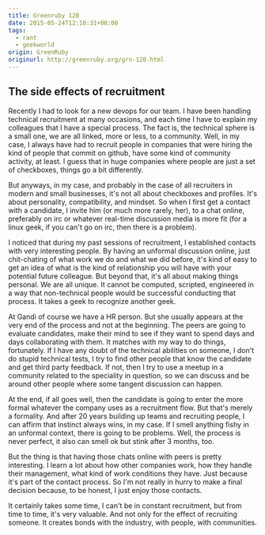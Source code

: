 ```yaml
---
title: Greenruby 120
date: 2015-05-24T12:10:31+08:00
tags:
  - rant
  - geekworld
origin: GreenRuby
originurl: http://greenruby.org/grn-120.html
---
```

## The side effects of recruitment

Recently I had to look for a new devops for our team. I have been handling
technical recruitment at many occasions, and each time I have to explain my
colleagues that I have a special process. The fact is, the technical sphere is
a small one, we are all linked, more or less, to a community. Well, in my
case, I always have had to recruit people in companies that were hiring the
kind of people that commit on github, have some kind of community activity, at
least. I guess that in huge companies where people are just a set of
checkboxes, things go a bit differently.

But anyways, in my case, and probably in the case of all recruiters in modern
and small businesses, it's not all about checkboxes and profiles. It's about
personality, compatibility, and mindset. So when I first get a contact with a
candidate, I invite him (or much more rarely, her), to a chat online,
preferably on irc or whatever real-time discussion media is more fit (for a
linux geek, if you can't go on irc, then there is a problem).

I noticed that during my past sessions of recruitment, I established contacts
with very interesting people. By having an unformal discussion online, just
chit-chating of what work we do and what we did before, it's kind of easy to
get an idea of what is the kind of relationship you will have with your
potential future colleague. But beyond that, it's all about making things
personal. We are all unique. It cannot be computed, scripted, engineered in a
way that non-technical people would be successful conducting that process. It
takes a geek to recognize another geek.

At Gandi of course we have a HR person. But she usually appears at the very
end of the process and not at the beginning. The peers are going to evaluate
candidates, make their mind to see if they want to spend days and days
collaborating with them. It matches with my way to do things, fortunately. If
I have any doubt of the technical abilities on someone, I don't do stupid
technical tests, I try to find other people that know the candidate and get
third party feedback. If not, then I try to use a meetup in a community
related to the speciality in question, so we can discuss and be around other
people where some tangent discussion can happen.

At the end, if all goes well, then the candidate is going to enter the more
formal whatever the company uses as a recruitment flow. But that's merely a
formality. And after 20 years building up teams and recruiting people, I can
affirm that instinct always wins, in my case. If I smell anything fishy in an
unformal context, there is going to be problems. Well, the process is never
perfect, it also can smell ok but stink after 3 months, too.

But the thing is that having those chats online with peers is pretty
interesting. I learn a lot about how other companies work, how they handle
their management, what kind of work conditions they have. Just because it's
part of the contact process. So I'm not really in hurry to make a final
decision because, to be honest, I just enjoy those contacts.

It certainly takes some time, I can't be in constant recruitment, but from
time to time, it's very valuable. And not only for the effect of recruiting
someone. It creates bonds with the industry, with people, with communities.
